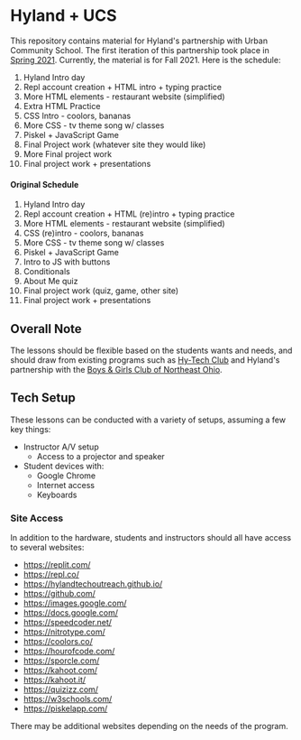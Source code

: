 # Hyland + UCS
This repository contains material for Hyland's partnership with Urban Community School. The first iteration of this partnership took place in [Spring 2021](Spring2021/). Currently, the material is for Fall 2021. Here is the schedule:

1. Hyland Intro day
1. Repl account creation + HTML intro + typing practice
1. More HTML elements - restaurant website (simplified)
1. Extra HTML Practice
1. CSS Intro - coolors, bananas
1. More CSS - tv theme song w/ classes
1. Piskel + JavaScript Game
1. Final Project work (whatever site they would like)
1. More Final project work
1. Final project work + presentations

#### Original Schedule

1. Hyland Intro day
1. Repl account creation + HTML (re)intro + typing practice
1. More HTML elements - restaurant website (simplified)
1. CSS (re)intro - coolors, bananas
1. More CSS - tv theme song w/ classes
1. Piskel + JavaScript Game
1. Intro to JS with buttons
1. Conditionals
1. About Me quiz
1. Final project work (quiz, game, other site)
1. Final project work + presentations

## Overall Note
The lessons should be flexible based on the students wants and needs, and should draw from existing programs such as [Hy-Tech Club](https://github.com/hytechclub) and Hyland's partnership with the [Boys & Girls Club of Northeast Ohio](https://github.com/hylandtechoutreach/bgcneo).

## Tech Setup
These lessons can be conducted with a variety of setups, assuming a few key things:

- Instructor A/V setup
  - Access to a projector and speaker
- Student devices with:
  - Google Chrome
  - Internet access
  - Keyboards

### Site Access
In addition to the hardware, students and instructors should all have access to several websites:

- https://replit.com/
- https://repl.co/
- https://hylandtechoutreach.github.io/
- https://github.com/
- https://images.google.com/
- https://docs.google.com/
- https://speedcoder.net/
- https://nitrotype.com/
- https://coolors.co/
- https://hourofcode.com/
- https://sporcle.com/
- https://kahoot.com/
- https://kahoot.it/
- https://quizizz.com/
- https://w3schools.com/
- https://piskelapp.com/

There may be additional websites depending on the needs of the program.
